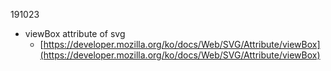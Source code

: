 191023

- viewBox attribute of svg
  - [https://developer.mozilla.org/ko/docs/Web/SVG/Attribute/viewBox](https://developer.mozilla.org/ko/docs/Web/SVG/Attribute/viewBox)
